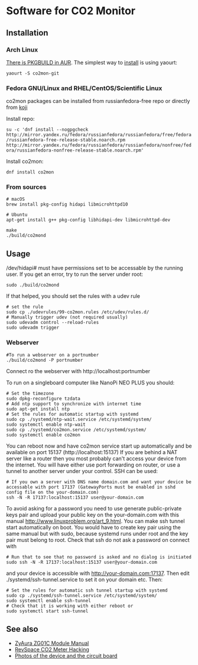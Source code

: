 # Software for CO2 Monitor

## Installation

### Arch Linux
[There is PKGBUILD in AUR](https://aur.archlinux.org/packages/co2mon-git/). The simplest way to [install](https://wiki.archlinux.org/index.php/Arch_User_Repository#Installing_packages) is using yaourt:

`yaourt -S co2mon-git`

### Fedora GNU/Linux and RHEL/CentOS/Scientific Linux
co2mon packages can be installed from russianfedora-free repo or directly from [koji](http://koji.russianfedora.pro/koji/packageinfo?packageID=174)

Install repo:

`su -c 'dnf install --nogpgcheck http://mirror.yandex.ru/fedora/russianfedora/russianfedora/free/fedora/russianfedora-free-release-stable.noarch.rpm http://mirror.yandex.ru/fedora/russianfedora/russianfedora/nonfree/fedora/russianfedora-nonfree-release-stable.noarch.rpm'`

Install co2mon:

`dnf install co2mon`

### From sources

    # macOS
    brew install pkg-config hidapi libmicrohttpd10

    # Ubuntu
    apt-get install g++ pkg-config libhidapi-dev libmicrohttpd-dev

    make
    ./build/co2mond    

## Usage

/dev/hidapi# must have permissions set to be accessable by the running user. If you get an error, try to run the server under root:
    
    sudo ./build/co2mond
    
If that helped, you should set the rules with a udev rule
    
    # set the rule
    sudo cp ./udevrules/99-co2mon.rules /etc/udev/rules.d/
    # Manually trigger udev (not required usually)
    sudo udevadm control --reload-rules
    sudo udevadm trigger

### Webserver

    #To run a webserver on a portnumber
    ./build/co2mond -P portnumber
    
Connect ro the webserver with http://localhost:portnumber

To run on a singleboard computer like NanoPi NEO PLUS you should:
    
    # Set the timezone
    sudo dpkg-reconfigure tzdata
    # Add ntp support to synchronize with internet time
    sudo apt-get install ntp
    # Set the rules for automatic startup with systemd
    sudo cp ./systemd/ntp-wait.service /etc/systemd/system/
    sudo systemctl enable ntp-wait
    sudo cp ./systemd/co2mon.service /etc/systemd/system/
    sudo systemctl enable co2mon
    
You can reboot now and have co2mon service start up automatically and be available on port 15137 (http://localhost:15137)
If you are behind a NAT server like a router then you most probably can't access your device from the internet. You will have either use port forwarding on router, or use a tunnel to another server under your control. SSH can be used:

    # If you own a server with DNS name domain.com and want your device be accessable with port 17137 (GatewayPorts must be enabled in sshd config file on the your-domain.com)
    ssh -N -R 17137:localhost:15137 user@your-domain.com

To avoid asking for a password you need to use generate public-private keys pair and upload your public key on the your-domain.com with this manual http://www.linuxproblem.org/art_9.html. You can make ssh tunnel start automatically on boot. You would have to create key pair using the same manual but with sudo, because systemd runs under root and the key pair must belong to root. Check that ssh do not ask a password on connect with

    # Run that to see that no password is asked and no dialog is initiated
    sudo ssh -N -R 17137:localhost:15137 user@your-domain.com

and your device is accessible with http://your-domain.com:17137. Then edit ./systemd/ssh-tunnel.service to set it on your domain etc. Then:

    # Set the rules for automatic ssh tunnel startup with systemd
    sudo cp ./systemd/ssh-tunnel.service /etc/systemd/system/
    sudo systemctl enable ssh-tunnel
    # Check that it is working with either reboot or
    sudo systemctl start ssh-tunnel

## See also

  * [ZyAura ZG01C Module Manual](http://www.zyaura.com/support/manual/pdf/ZyAura_CO2_Monitor_ZG01C_Module_ApplicationNote_141120.pdf)
  * [RevSpace CO2 Meter Hacking](https://revspace.nl/CO2MeterHacking)
  * [Photos of the device and the circuit board](http://habrahabr.ru/company/masterkit/blog/248403/)
